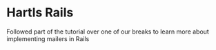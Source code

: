 # Hartls Rails

Followed part of the tutorial over one of our breaks to learn more about implementing mailers in Rails
